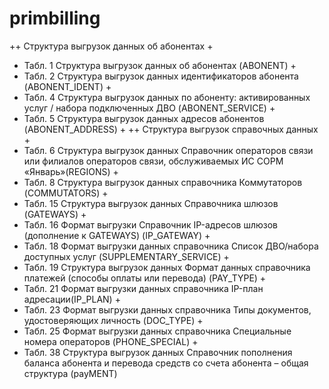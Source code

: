 # primbilling

++ Структура выгрузок данных об абонентах 	+
+ Табл. 1 Структура выгрузок данных об абонентах (ABONENT)	+
+ Табл. 2 Структура выгрузок данных идентификаторов абонента (ABONENT_IDENT) 	+
+ Табл. 4  Структура выгрузок данных по абоненту: активированных услуг / набора подключенных ДВО (ABONENT_SERVICE)	+
+ Табл. 5 Структура выгрузок данных адресов абонентов (ABONENT_ADDRESS)	+
++ Структура выгрузок справочных данных	+
+ Табл. 6 Структура выгрузок данных Справочник операторов связи или филиалов операторов связи, обслуживаемых ИС СОРМ «Январь»(REGIONS)	+
+ Табл. 8  Структура выгрузок данных справочника Коммутаторов (COMMUTATORS)	+
+ Табл. 15  Структура выгрузок данных Справочника шлюзов (GATEWAYS)	+
+ Табл. 16  Формат выгрузки  Справочник IP-адресов шлюзов (дополнение к GATEWAYS) (IP_GATEWAY)	+
+ Табл. 18  Формат выгрузки  данных справочника Список ДВО/набора доступных услуг (SUPPLEMENTARY_SERVICE)	+
+ Табл. 19  Структура выгрузок данных Формат данных справочника платежей (способы оплаты или перевода) (PAY_TYPE)	+
+ Табл. 21  Формат выгрузки  данных справочника IP-план адресации(IP_PLAN)	+
+ Табл. 23  Формат выгрузки  данных справочника Типы документов, удостоверяющих личность (DOC_TYPE)	+
+ Табл. 25  Формат выгрузки  данных справочника Специальные номера операторов (PHONE_SPECIAL)	+
+ Табл. 38  Структура выгрузок данных Справочник пополнения баланса абонента и перевода средств со счета абонента – общая структура (payMENT)
